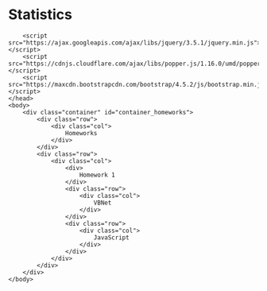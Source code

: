 # Statistics

<html>
    <head>
        <link rel="stylesheet" href="https://maxcdn.bootstrapcdn.com/bootstrap/4.5.2/css/bootstrap.min.css">
    
        <script src="https://ajax.googleapis.com/ajax/libs/jquery/3.5.1/jquery.min.js"></script>
        <script src="https://cdnjs.cloudflare.com/ajax/libs/popper.js/1.16.0/umd/popper.min.js"></script>
        <script src="https://maxcdn.bootstrapcdn.com/bootstrap/4.5.2/js/bootstrap.min.js"></script>
    </head>
    <body>
        <div class="container" id="container_homeworks">
            <div class="row">
                <div class="col">
                    Homeworks
                </div>
            </div>
            <div class="row">
                <div class="col">   
                    <div>        
                        Homework 1
                    </div>
                    <div class="row">
                        <div class="col">
                            VBNet
                        </div>
                    </div>
                    <div class="row">
                        <div class="col">
                            JavaScript
                        </div>
                    </div>
                </div>
            </div>
        </div>
    </body>
</html>
